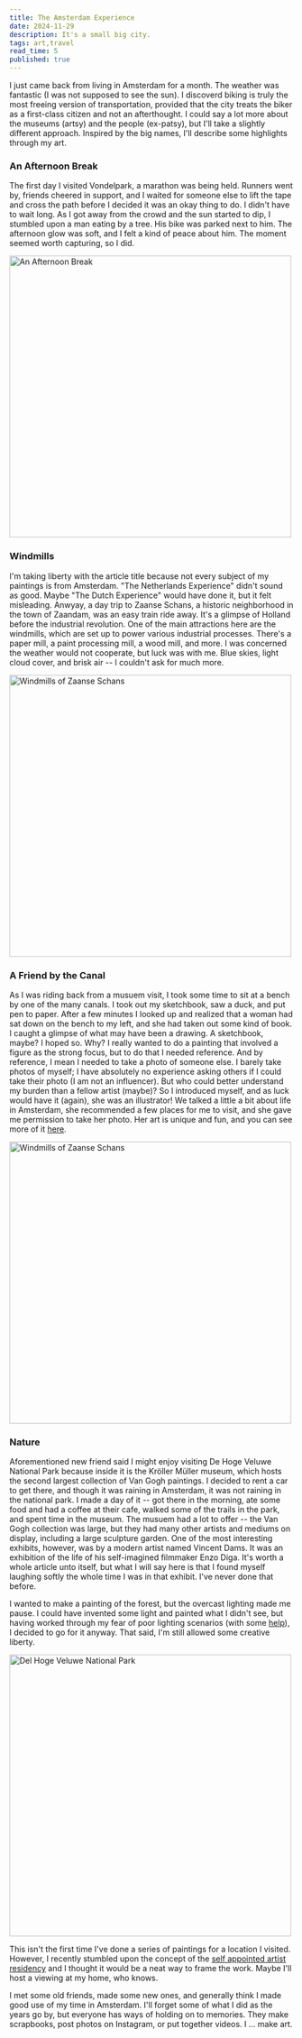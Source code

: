 ```yaml
---
title: The Amsterdam Experience
date: 2024-11-29
description: It's a small big city.
tags: art,travel
read_time: 5
published: true
---
```


I just came back from living in Amsterdam for a month. The weather was fantastic (I was not supposed to see the sun). I discoverd biking is truly the most freeing version of transportation, provided that the city treats the biker as a first-class citizen and not an afterthought. I could say a lot more about the museums (artsy) and the people (ex-patsy), but I'll take a slightly different approach. Inspired by the big names, I'll describe some highlights through my art.

### An Afternoon Break

The first day I visited Vondelpark, a marathon was being held. Runners went by, friends cheered in support, and I waited for someone else to lift the tape and cross the path before I decided it was an okay thing to do. I didn't have to wait long. As I got away from the crowd and the sun started to dip, I stumbled upon a man eating by a tree. His bike was parked next to him. The afternoon glow was soft, and I felt a kind of peace about him. The moment seemed worth capturing, so I did.

<img src="/AnAfternoonBreak.webp" alt="An Afternoon Break" width="500"/>

### Windmills

I'm taking liberty with the article title because not every subject of my paintings is from Amsterdam. "The Netherlands Experience" didn't sound as good. Maybe "The Dutch Experience" would have done it, but it felt misleading. Anwyay, a day trip to Zaanse Schans, a historic neighborhood in the town of Zaandam, was an easy train ride away. It's a glimpse of Holland before the industrial revolution. One of the main attractions here are the windmills, which are set up to power various industrial processes. There's a paper mill, a paint processing mill, a wood mill, and more. I was concerned the weather would not cooperate, but luck was with me. Blue skies, light cloud cover, and brisk air -- I couldn't ask for much more.

<img src="/WindmillsOfZaanseSchans.webp" alt="Windmills of Zaanse Schans" width="500"/>

### A Friend by the Canal

As I was riding back from a musuem visit, I took some time to sit at a bench by one of the many canals. I took out my sketchbook, saw a duck, and put pen to paper. After a few minutes I looked up and realized that a woman had sat down on the bench to my left, and she had taken out some kind of book. I caught a glimpse of what may have been a drawing. A sketchbook, maybe? I hoped so. Why? I really wanted to do a painting that involved a figure as the strong focus, but to do that I needed reference. And by reference, I mean I needed to take a photo of someone else. I barely take photos of myself; I have absolutely no experience asking others if I could take their photo (I am not an influencer). But who could better understand my burden than a fellow artist (maybe)? So I introduced myself, and as luck would have it (again), she was an illustrator! We talked a little a bit about life in Amsterdam, she recommended a few places for me to visit, and she gave me permission to take her photo. Her art is unique and fun, and you can see more of it [here](https://www.instagram.com/marietandem).

<img src="/AFriendAtTheCanal.webp" alt="Windmills of Zaanse Schans" width="500"/>

### Nature

Aforementioned new friend said I might enjoy visiting De Hoge Veluwe National Park because inside it is the Kröller Müller museum, which hosts the second largest collection of Van Gogh paintings. I decided to rent a car to get there, and though it was raining in Amsterdam, it was not raining in the national park. I made a day of it -- got there in the morning, ate some food and had a coffee at their cafe, walked some of the trails in the park, and spent time in the museum. The musuem had a lot to offer -- the Van Gogh collection was large, but they had many other artists and mediums on display, including a large sculpture garden. One of the most interesting exhibits, however, was by a modern artist named Vincent Dams. It was an exhibition of the life of his self-imagined filmmaker Enzo Diga. It's worth a whole article unto itself, but what I will say here is that I found myself laughing softly the whole time I was in that exhibit. I've never done that before.

I wanted to make a painting of the forest, but the overcast lighting made me pause. I could have invented some light and painted what I didn't see, but having worked through my fear of poor lighting scenarios (with some [help](https://slawekfedorczuk.site)), I decided to go for it anyway. That said, I'm still allowed some creative liberty.

<img src="/NationalPark.webp" alt="Del Hoge Veluwe National Park" width="500"/>

This isn't the first time I've done a series of paintings for a location I visited. However, I recently stumbled upon the concept of the [self appointed artist residency](https://amystewart.substack.com/p/the-self-appointed-artist-residency) and I thought it would be a neat way to frame the work. Maybe I'll host a viewing at my home, who knows.

I met some old friends, made some new ones, and generally think I made good use of my time in Amsterdam. I'll forget some of what I did as the years go by, but everyone has ways of holding on to memories. They make scrapbooks, post photos on Instagram, or put together videos. I ... make art.
